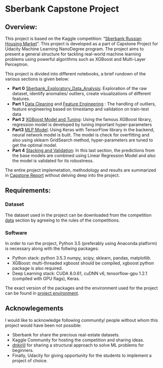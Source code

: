# Sberbank Capstone Project

## Overview:
This project is based on the Kaggle competition: “[Sberbank Russian Housing Market](https://www.kaggle.com/c/sberbank-russian-housing-market)”. This project is developed as a part of Capstone Project for Udacity Machine Learning NanoDegree program. The project aims to present a general structure for tackling real-world machine learning problems using powerful algorithms such as XGBoost and Multi-Layer Perceptron.

This project is divided into different notebooks, a brief rundown of the various sections is given below:
- **Part 0** [Sberbank_Exploratory_Data_Analysis](https://github.com/raoanonymous/sberbank_capstone/blob/master/Sberbank_Exploratory_Data_Analysis.ipynb): Exploration of the raw dataset, identify anomalies/ outliers, create visualizations of different features.  
- **Part 1** [Data Cleaning](https://github.com/raoanonymous/sberbank_capstone/blob/master/Data_Clean.ipynb) and [Feature Engineering](https://github.com/raoanonymous/sberbank_capstone/blob/master/FeatureEngg.ipynb) : The handling of outliers, feature engineering based on timestamp and validation on train-test data
- **Part 2** [XGBoost Model and Tuning](https://github.com/raoanonymous/sberbank_capstone/blob/master/XGBoost.ipynb): Using the famous XGBoost library, regression model is developed by tuning important hyper-parameters
- **Part3** [MLP Model](https://github.com/raoanonymous/sberbank_capstone/blob/master/NN_Model.ipynb): Using Keras with TensorFlow library in the backend, neural network model is built. The model is check for overfitting and also using sklearn GridSearch method, hyper-parameters are tuned to get the optimal model.
- **Part 4** [Stacking and Validation](https://github.com/raoanonymous/sberbank_capstone/blob/master/FinalStacking.ipynb): In this last section, the predictions from the base models are combined using Linear Regression Model and also the model is validated for its robustness.

The entire project implemetation, methodology and results are summarized in [Capstone Report](https://github.com/raoanonymous/sberbank_capstone/blob/master/report.pdf) without delving deep into the project.

## Requirements: 

### Dataset

The dataset used in the project can be downloaded from the competition [data](https://www.kaggle.com/c/sberbank-russian-housing-market/data) section by agreeing to the rules of the competitions.

### Software 
In order to run the project, Python 3.5 (preferably using Anaconda platform) is necessary along with the follwing packages:

- Python stack: python 3.5.3 numpy, scipy, sklearn, pandas, matplotlib.
- XGBoost: multi-threaded xgboost should be compiled, xgboost python package is also required.
- Deep Learning stack: CUDA 8.0.61, cuDNN v6, tensorflow-gpu 1.2.1 (compiled with GPU flags), Keras. 

The exact version of the packages and the environment used for the project can be found in [project environment](https://github.com/raoanonymous/sberbank_capstone/tree/master/environment).

## Acknowlegements

I would like to acknowledge following community/ people without whom this project would have been not possible:

- Sberbank for share the precious real-estate datasets.
- Kaggle Community for hosting the competition and sharing ideas.
- [dnkirill](https://github.com/dnkirill) for sharing a structural approach to solve ML problems for beginners.
- Finally, Udacity for giving opportunity for the students to implement a project of choice.






